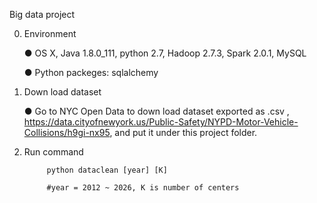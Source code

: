 Big data project

0. Environment

	● OS X, Java 1.8.0_111, python 2.7, Hadoop 2.7.3, Spark 2.0.1, MySQL
	
	● Python packeges: sqlalchemy

1. Down load dataset

	● Go to NYC Open Data to down load dataset exported as .csv , https://data.cityofnewyork.us/Public-Safety/NYPD-Motor-Vehicle-Collisions/h9gi-nx95, and put it under this project folder.

2. Run command

			python dataclean [year] [K]
			
			#year = 2012 ~ 2026, K is number of centers
